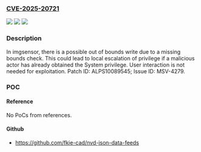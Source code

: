 ### [CVE-2025-20721](https://cve.mitre.org/cgi-bin/cvename.cgi?name=CVE-2025-20721)
![](https://img.shields.io/static/v1?label=Product&message=MT6886%2C%20MT6897%2C%20MT6899%2C%20MT6985%2C%20MT6989%2C%20MT6991%2C%20MT8195%2C%20MT8196%2C%20MT8370%2C%20MT8390%2C%20MT8395%2C%20MT8792%2C%20MT8793&color=blue)
![](https://img.shields.io/static/v1?label=Version&message=IOT-v25.0%20%2F%20Android%2013.0%2C%2014.0%2C%2015.0%2C%2016.0%20&color=brightgreen)
![](https://img.shields.io/static/v1?label=Vulnerability&message=CWE-787%20Out-of-bounds%20Write&color=brightgreen)

### Description

In imgsensor, there is a possible out of bounds write due to a missing bounds check. This could lead to local escalation of privilege if a malicious actor has already obtained the System privilege. User interaction is not needed for exploitation. Patch ID: ALPS10089545; Issue ID: MSV-4279.

### POC

#### Reference
No PoCs from references.

#### Github
- https://github.com/fkie-cad/nvd-json-data-feeds

